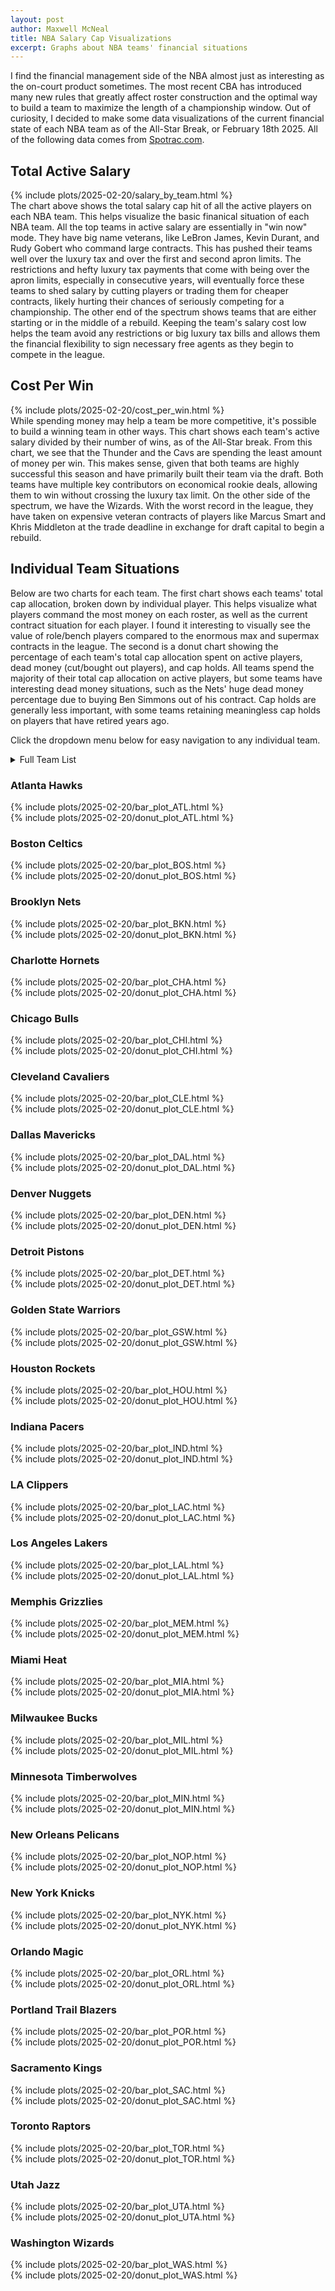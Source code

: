 ```yaml
---
layout: post
author: Maxwell McNeal
title: NBA Salary Cap Visualizations
excerpt: Graphs about NBA teams' financial situations
---
```


I find the financial management side of the NBA almost just as interesting as the on-court product sometimes. The most recent CBA has introduced many new rules that greatly affect roster construction and the optimal way to build a team to maximize the length of a championship window. Out of curiosity, I decided to make some data visualizations of the current financial state of each NBA team as of the All-Star Break, or February 18th 2025. All of the following data comes from [Spotrac.com](https://www.spotrac.com/nba/cap/_/year/2024/sort/cap_maximum_space).

## Total Active Salary

{% include plots/2025-02-20/salary_by_team.html %}
<br>
The chart above shows the total salary cap hit of all the active players on each NBA team. This helps visualize the basic finanical situation of each NBA team. All the top teams in active salary are essentially in "win now" mode. They have big name veterans, like LeBron James, Kevin Durant, and Rudy Gobert who command large contracts. This has pushed their teams well over the luxury tax and over the first and second apron limits. The restrictions and hefty luxury tax payments that come with being over the apron limits, especially in consecutive years, will eventually force these teams to shed salary by cutting players or trading them for cheaper contracts, likely hurting their chances of seriously competing for a championship. The other end of the spectrum shows teams that are either starting or in the middle of a rebuild. Keeping the team's salary cost low helps the team avoid any restrictions or big luxury tax bills and allows them the financial flexibility to sign necessary free agents as they begin to compete in the league.

## Cost Per Win

{% include plots/2025-02-20/cost_per_win.html %}
<br>
While spending money may help a team be more competitive, it's possible to build a winning team in other ways. This chart shows each team's active salary divided by their number of wins, as of the All-Star break. From this chart, we see that the Thunder and the Cavs are spending the least amount of money per win. This makes sense, given that both teams are highly successful this season and have primarily built their team via the draft. Both teams have multiple key contributors on economical rookie deals, allowing them to win without crossing the luxury tax limit. On the other side of the spectrum, we have the Wizards. With the worst record in the league, they have taken on expensive veteran contracts of players like Marcus Smart and Khris Middleton at the trade deadline in exchange for draft capital to begin a rebuild.

## Individual Team Situations
Below are two charts for each team. The first chart shows each teams' total cap allocation, broken down by individual player. This helps visualize what players command the most money on each roster, as well as the current contract situation for each player. I found it interesting to visually see the value of role/bench players compared to the enormous max and supermax contracts in the league. The second is a donut chart showing the percentage of each team's total cap allocation spent on active players, dead money (cut/bought out players), and cap holds. All teams spend the majority of their total cap allocation on active players, but some teams have interesting dead money situations, such as the Nets' huge dead money percentage due to buying Ben Simmons out of his contract. Cap holds are generally less important, with some teams retaining meaningless cap holds on players that have retired years ago. 

Click the dropdown menu below for easy navigation to any individual team.
<br>
<details>
<summary> Full Team List </summary>
<ul>
        <li><a href='#atlanta-hawks'>Atlanta Hawks</a></li>
        <li><a href='#boston-celtics'>Boston Celtics</a></li>
        <li><a href='#brooklyn-nets'>Brooklyn Nets</a></li>
        <li><a href='#charlotte-hornets'>Charlotte Hornets</a></li>
        <li><a href='#chicago-bulls'>Chicago Bulls</a></li>
        <li><a href='#cleveland-cavaliers'>Cleveland Cavaliers</a></li>
        <li><a href='#dallas-mavericks'>Dallas Mavericks</a></li>
        <li><a href='#denver-nuggets'>Denver Nuggets</a></li>
        <li><a href='#detroit-pistons'>Detroit Pistons</a></li>
        <li><a href='#golden-state-warriors'>Golden State Warriors</a></li>
        <li><a href='#houston-rockets'>Houston Rockets</a></li>
        <li><a href='#indiana-pacers'>Indiana Pacers</a></li>
        <li><a href='#la-clippers'>LA Clippers</a></li>
        <li><a href='#los-angeles-lakers'>Los Angeles Lakers</a></li>
        <li><a href='#memphis-grizzlies'>Memphis Grizzlies</a></li>
        <li><a href='#miami-heat'>Miami Heat</a></li>
        <li><a href='#milwaukee-bucks'>Milwaukee Bucks</a></li>
        <li><a href='#minnesota-timberwolves'>Minnesota Timberwolves</a></li>
        <li><a href='#new-orleans-pelicans'>New Orleans Pelicans</a></li>
        <li><a href='#new-york-knicks'>New York Knicks</a></li>
        <li><a href='#oklahoma-city-thunder'>Oklahoma City Thunder</a></li>
        <li><a href='#orlando-magic'>Orlando Magic</a></li>
        <li><a href='#philadelphia-76ers'>Philadelphia 76ers</a></li>
        <li><a href='#phoenix-suns'>Phoenix Suns</a></li>
        <li><a href='#portland-trail-blazers'>Portland Trail Blazers</a></li>
        <li><a href='#sacramento-kings'>Sacramento Kings</a></li>
        <li><a href='#san-antonio-spurs'>San Antonio Spurs</a></li>
        <li><a href='#toronto-raptors'>Toronto Raptors</a></li>
        <li><a href='#utah-jazz'>Utah Jazz</a></li>
        <li><a href='#washington-wizards'>Washington Wizards</a></li>
</ul>
</details>

### Atlanta Hawks
{% include plots/2025-02-20/bar_plot_ATL.html %}
<br>
{% include plots/2025-02-20/donut_plot_ATL.html %}

### Boston Celtics
{% include plots/2025-02-20/bar_plot_BOS.html %}
<br>
{% include plots/2025-02-20/donut_plot_BOS.html %}

### Brooklyn Nets
{% include plots/2025-02-20/bar_plot_BKN.html %}
<br>
{% include plots/2025-02-20/donut_plot_BKN.html %}

### Charlotte Hornets
{% include plots/2025-02-20/bar_plot_CHA.html %}
<br>
{% include plots/2025-02-20/donut_plot_CHA.html %}

### Chicago Bulls
{% include plots/2025-02-20/bar_plot_CHI.html %}
<br>
{% include plots/2025-02-20/donut_plot_CHI.html %}

### Cleveland Cavaliers
{% include plots/2025-02-20/bar_plot_CLE.html %}
<br>
{% include plots/2025-02-20/donut_plot_CLE.html %}

### Dallas Mavericks
{% include plots/2025-02-20/bar_plot_DAL.html %}
<br>
{% include plots/2025-02-20/donut_plot_DAL.html %}

### Denver Nuggets
{% include plots/2025-02-20/bar_plot_DEN.html %}
<br>
{% include plots/2025-02-20/donut_plot_DEN.html %}

### Detroit Pistons
{% include plots/2025-02-20/bar_plot_DET.html %}
<br>
{% include plots/2025-02-20/donut_plot_DET.html %}

### Golden State Warriors
{% include plots/2025-02-20/bar_plot_GSW.html %}
<br>
{% include plots/2025-02-20/donut_plot_GSW.html %}

### Houston Rockets
{% include plots/2025-02-20/bar_plot_HOU.html %}
<br>
{% include plots/2025-02-20/donut_plot_HOU.html %}

### Indiana Pacers
{% include plots/2025-02-20/bar_plot_IND.html %}
<br>
{% include plots/2025-02-20/donut_plot_IND.html %}

### LA Clippers
{% include plots/2025-02-20/bar_plot_LAC.html %}
<br>
{% include plots/2025-02-20/donut_plot_LAC.html %}

### Los Angeles Lakers
{% include plots/2025-02-20/bar_plot_LAL.html %}
<br>
{% include plots/2025-02-20/donut_plot_LAL.html %}

### Memphis Grizzlies
{% include plots/2025-02-20/bar_plot_MEM.html %}
<br>
{% include plots/2025-02-20/donut_plot_MEM.html %}

### Miami Heat
{% include plots/2025-02-20/bar_plot_MIA.html %}
<br>
{% include plots/2025-02-20/donut_plot_MIA.html %}

### Milwaukee Bucks
{% include plots/2025-02-20/bar_plot_MIL.html %}
<br>
{% include plots/2025-02-20/donut_plot_MIL.html %}

### Minnesota Timberwolves
{% include plots/2025-02-20/bar_plot_MIN.html %}
<br>
{% include plots/2025-02-20/donut_plot_MIN.html %}

### New Orleans Pelicans
{% include plots/2025-02-20/bar_plot_NOP.html %}
<br>
{% include plots/2025-02-20/donut_plot_NOP.html %}

### New York Knicks
{% include plots/2025-02-20/bar_plot_NYK.html %}
<br>
{% include plots/2025-02-20/donut_plot_NYK.html %}

### Orlando Magic
{% include plots/2025-02-20/bar_plot_ORL.html %}
<br>
{% include plots/2025-02-20/donut_plot_ORL.html %}

### Portland Trail Blazers
{% include plots/2025-02-20/bar_plot_POR.html %}
<br>
{% include plots/2025-02-20/donut_plot_POR.html %}

### Sacramento Kings
{% include plots/2025-02-20/bar_plot_SAC.html %}
<br>
{% include plots/2025-02-20/donut_plot_SAC.html %}

### Toronto Raptors
{% include plots/2025-02-20/bar_plot_TOR.html %}
<br>
{% include plots/2025-02-20/donut_plot_TOR.html %}

### Utah Jazz
{% include plots/2025-02-20/bar_plot_UTA.html %}
<br>
{% include plots/2025-02-20/donut_plot_UTA.html %}

### Washington Wizards
{% include plots/2025-02-20/bar_plot_WAS.html %}
<br>
{% include plots/2025-02-20/donut_plot_WAS.html %}